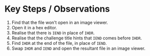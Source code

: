 # Key Steps / Observations

1. Find that the file won't open in an image viewer.
2. Open it in a hex editor.
3. Realise that there is `IEND` in place of `IHDR`.
4. Realise that the challenge title hints that `IEND` comes before `IHDR`.
5. Find `IHDR` at the end of the file, in place of `IEND`.
6. Swap `IHDR` and `IEND` and open the resultant file in an image viewer.
